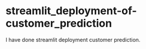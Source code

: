 # streamlit_deployment-of-customer_prediction
I have done streamlit deployment customer prediction.
